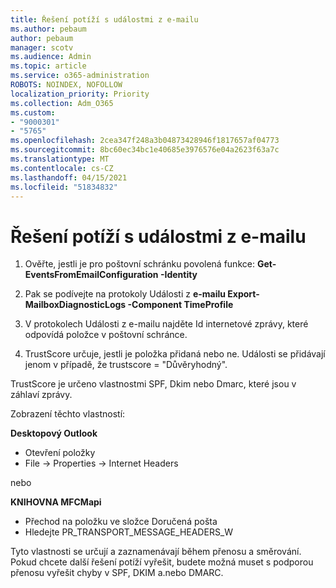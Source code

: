 ```yaml
---
title: Řešení potíží s událostmi z e-mailu
ms.author: pebaum
author: pebaum
manager: scotv
ms.audience: Admin
ms.topic: article
ms.service: o365-administration
ROBOTS: NOINDEX, NOFOLLOW
localization_priority: Priority
ms.collection: Adm_O365
ms.custom:
- "9000301"
- "5765"
ms.openlocfilehash: 2cea347f248a3b04873428946f1817657af04773
ms.sourcegitcommit: 8bc60ec34bc1e40685e3976576e04a2623f63a7c
ms.translationtype: MT
ms.contentlocale: cs-CZ
ms.lasthandoff: 04/15/2021
ms.locfileid: "51834832"
---
```

# <a name="troubleshooting-events-from-email"></a>Řešení potíží s událostmi z e-mailu

1. Ověřte, jestli je pro poštovní schránku povolená funkce: **Get-EventsFromEmailConfiguration -Identity <mailbox>**

2. Pak se podívejte na protokoly Události z **e-mailu Export-MailboxDiagnosticLogs <mailbox> -Component TimeProfile**

3. V protokolech Události z e-mailu najděte Id internetové zprávy, které odpovídá položce v poštovní schránce.  

4. TrustScore určuje, jestli je položka přidaná nebo ne. Události se přidávají jenom v případě, že trustscore = "Důvěryhodný".

TrustScore je určeno vlastnostmi SPF, Dkim nebo Dmarc, které jsou v záhlaví zprávy.

Zobrazení těchto vlastností:

**Desktopový Outlook**

- Otevření položky
- File -> Properties -> Internet Headers

nebo

**KNIHOVNA MFCMapi**

- Přechod na položku ve složce Doručená pošta
- Hledejte PR_TRANSPORT_MESSAGE_HEADERS_W

Tyto vlastnosti se určují a zaznamenávají během přenosu a směrování. Pokud chcete další řešení potíží vyřešit, budete možná muset s podporou přenosu vyřešit chyby v SPF, DKIM a.nebo DMARC.